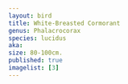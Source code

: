 ```yaml
---
layout: bird
title: White-Breasted Cormorant
genus: Phalacrocorax
species: lucidus
aka: 
size: 80-100cm.
published: true
imagelist: [3]
---
```


